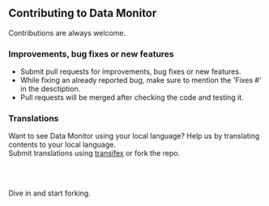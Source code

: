## Contributing to Data Monitor
Contributions are always welcome.

### Improvements, bug fixes or new features
- Submit pull requests for improvements, bug fixes or new features.
- While fixing an already reported bug, make sure to mention the 'Fixes #' in the desctiption.
- Pull requests will be merged after checking the code and testing it.

### Translations
Want to see Data Monitor using your local language? Help us by translating contents to your local language.<br>
Submit translations using <a href = "https://www.transifex.com/itsdrnoob/data-monitor/">transifex</a> or fork the repo.

<br><br>

Dive in and start forking.